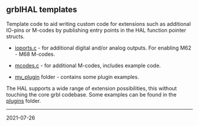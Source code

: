 ## grblHAL templates

Template code to aid writing custom code for extensions such as additional IO-pins or M-codes by publishing entry points in the HAL function pointer structs.

* [ioports.c](./ioports.c) - for additional digital and/or analog outputs. For enabling M62 - M68 M-codes.

* [mcodes.c](./mcodes.c) - for additional M-codes, includes example code.

* [my_plugin](my_plugin) folder - contains some plugin examples.

The HAL supports a wide range of extension possibilities, this without touching the core grbl codebase. Some examples can be found in the [plugins](../plugins) folder.

---
2021-07-26
